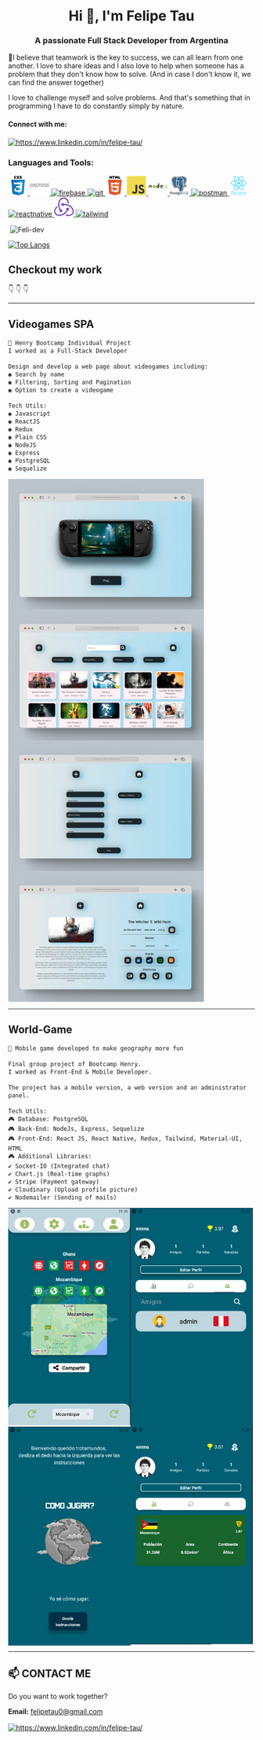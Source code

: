 

<h1 align="center">Hi 👋, I'm Felipe Tau</h1>
<h3 align="center">A passionate Full Stack Developer from Argentina</h3>

🤝I believe that teamwork is the key to success, we can all learn from one another. I love to share ideas and I also love to help when someone has a problem that they don't know how to solve. (And in case I don't know it, we can find the answer together)

I love to challenge myself and solve problems. And that's something that in programming I have to do constantly simply by nature.

<h4 align="left">Connect with me:</h4>
<p align="left">
<a href="https://www.linkedin.com/in/felipe-tau/" target="blank">
<img align="center" src="https://raw.githubusercontent.com/rahuldkjain/github-profile-readme-generator/master/src/images/icons/Social/linked-in-alt.svg" alt="https://www.linkedin.com/in/felipe-tau/" height="30" width="40" />
</a>
</p>

<h3 align="left">Languages and Tools:</h3>
<p align="left"> 
<a href="https://www.w3schools.com/css/" target="_blank"> <img src="https://raw.githubusercontent.com/devicons/devicon/master/icons/css3/css3-original-wordmark.svg" alt="css3" width="40" height="40"/> </a> 
<a href="https://expressjs.com" target="_blank"> <img src="https://raw.githubusercontent.com/devicons/devicon/master/icons/express/express-original-wordmark.svg" alt="express" width="40" height="40"/> </a> 
<a href="https://firebase.google.com/" target="_blank"> <img src="https://www.vectorlogo.zone/logos/firebase/firebase-icon.svg" alt="firebase" width="40" height="40"/> </a> 
<a href="https://git-scm.com/" target="_blank"> <img src="https://www.vectorlogo.zone/logos/git-scm/git-scm-icon.svg" alt="git" width="40" height="40"/> </a> 
<a href="https://www.w3.org/html/" target="_blank"> <img src="https://raw.githubusercontent.com/devicons/devicon/master/icons/html5/html5-original-wordmark.svg" alt="html5" width="40" height="40"/> </a> 
<a href="https://developer.mozilla.org/en-US/docs/Web/JavaScript" target="_blank"> <img src="https://raw.githubusercontent.com/devicons/devicon/master/icons/javascript/javascript-original.svg" alt="javascript" width="40" height="40"/> </a> 
<a href="https://nodejs.org" target="_blank"> <img src="https://raw.githubusercontent.com/devicons/devicon/master/icons/nodejs/nodejs-original-wordmark.svg" alt="nodejs" width="40" height="40"/> </a> 
<a href="https://www.postgresql.org" target="_blank"> <img src="https://raw.githubusercontent.com/devicons/devicon/master/icons/postgresql/postgresql-original-wordmark.svg" alt="postgresql" width="40" height="40"/> </a> 
<a href="https://postman.com" target="_blank"> <img src="https://www.vectorlogo.zone/logos/getpostman/getpostman-icon.svg" alt="postman" width="40" height="40"/> </a> 
<a href="https://reactjs.org/" target="_blank"> <img src="https://raw.githubusercontent.com/devicons/devicon/master/icons/react/react-original-wordmark.svg" alt="react" width="40" height="40"/> </a> 
<a href="https://reactnative.dev/" target="_blank"> <img src="https://reactnative.dev/img/header_logo.svg" alt="reactnative" width="40" height="40"/> </a> 
<a href="https://redux.js.org" target="_blank"> <img src="https://raw.githubusercontent.com/devicons/devicon/master/icons/redux/redux-original.svg" alt="redux" width="40" height="40"/> </a> 
<a href="https://tailwindcss.com/" target="_blank"> <img src="https://www.vectorlogo.zone/logos/tailwindcss/tailwindcss-icon.svg" alt="tailwind" width="40" height="40"/> </a> 
</p>

<p>&nbsp;<img align="center" src="https://github-readme-stats.vercel.app/api?username=Feli-dev&show_icons=true&locale=en&hide=stars&theme=github_dark" alt="Feli-dev" /></p>

[![Top Langs](https://github-readme-stats.vercel.app/api/top-langs/?username=Feli-dev&layout=compact)](#)


## Checkout my work
👇
👇
👇   
____________________
## Videogames SPA

~~~
📌 Henry Bootcamp Individual Project 
I worked as a Full-Stack Developer

Design and develop a web page about videogames including:
◉ Search by name
◉ Filtering, Sorting and Pagination
◉ Option to create a videogame

Tech Utils: 
◉ Javascript
◉ ReactJS
◉ Redux
◉ Plain CSS 
◉ NodeJS
◉ Express
◉ PostgreSQL
◉ Sequelize
~~~
<img align="left" width="400px"  src="./PI-Images/1 - landing.jpg"/>
<img align="center" width="400px" src="./PI-Images/2 - home.jpg" />
<img align="left" width="400px"  src="./PI-Images/3 - form.jpg" />
<img align="center" width="400px" src="./PI-Images/4 - detail.jpg" />

____________________
## World-Game  

~~~
📌 Mobile game developed to make geography more fun

Final group project of Bootcamp Henry. 
I worked as Front-End & Mobile Developer. 

The project has a mobile version, a web version and an administrator panel.

Tech Utils:
🎮 Database: PostgreSQL
🎮 Back-End: NodeJs, Express, Sequelize
🎮 Front-End: React JS, React Native, Redux, Tailwind, Material-UI, HTML
🎮 Additional Libraries: 
✔ Socket-IO (Integrated chat)
✔ Chart.js (Real-time graphs)
✔ Stripe (Payment gateway)
✔ Cloudinary (Upload profile picture)
✔ Nodemailer (Sending of mails)
~~~
<img align="left" width="250px" src='./PF-Images/game.png' />
<img align="center" width="250px" src='./PF-Images/Profile.png' />
<img align="left" width="250px" src='./PF-Images/Presentancion.png' />
<img align="center" width="250px" src='./PF-Images/stats.png' />  

___________________________________________



## 📫 CONTACT ME

Do you want to work together?

**Email:** felipetau0@gmail.com

<p align="left">
<a href="https://www.linkedin.com/in/felipe-tau/" target="blank">
<img align="center" src="https://raw.githubusercontent.com/rahuldkjain/github-profile-readme-generator/master/src/images/icons/Social/linked-in-alt.svg" alt="https://www.linkedin.com/in/felipe-tau/" height="30" width="40" />
</a>
</p>
